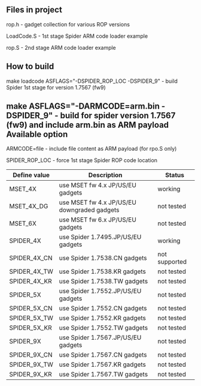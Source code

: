 Files in project
-----
rop.h - gadget collection for various ROP versions

LoadCode.S - 1st stage Spider ARM code loader example

rop.S - 2nd stage ARM code loader example

How to build
-----
make loadcode ASFLAGS="-DSPIDER_ROP_LOC -DSPIDER_9" - build Spider 1st stage for version 1.7567 (fw9)

make ASFLAGS="-DARMCODE=arm.bin -DSPIDER_9" - build for spider version 1.7567 (fw9) and include arm.bin as ARM payload
Available option
-----
ARMCODE=file - include file content as ARM payload (for rpo.S only)

SPIDER_ROP_LOC - force 1st stage Spider ROP code location

Define value|Description|Status
----------|----------|----------
MSET_4X|use MSET fw 4.x JP/US/EU gadgets|working
MSET_4X_DG|use MSET fw 4.x JP/US/EU downgraded gadgets|not tested
MSET_6X|use MSET fw 6.x  JP/US/EU gadgets|not tested
SPIDER_4X|use Spider 1.7495.JP/US/EU gadgets|working
SPIDER_4X_CN|use Spider 1.7538.CN gadgets|not supported
SPIDER_4X_TW|use Spider 1.7538.KR gadgets|not tested
SPIDER_4X_KR|use Spider 1.7538.TW gadgets|not tested
SPIDER_5X|use Spider 1.7552.JP/US/EU gadgets|not tested
SPIDER_5X_CN|use Spider 1.7552.CN gadgets|not tested
SPIDER_5X_TW|use Spider 1.7552.KR gadgets|not tested
SPIDER_5X_KR|use Spider 1.7552.TW gadgets|not tested
SPIDER_9X|use Spider 1.7567.JP/US/EU gadgets|not tested
SPIDER_9X_CN|use Spider 1.7567.CN gadgets|not tested
SPIDER_9X_TW|use Spider 1.7567.KR gadgets|not tested
SPIDER_9X_KR|use Spider 1.7567.TW gadgets|not tested



